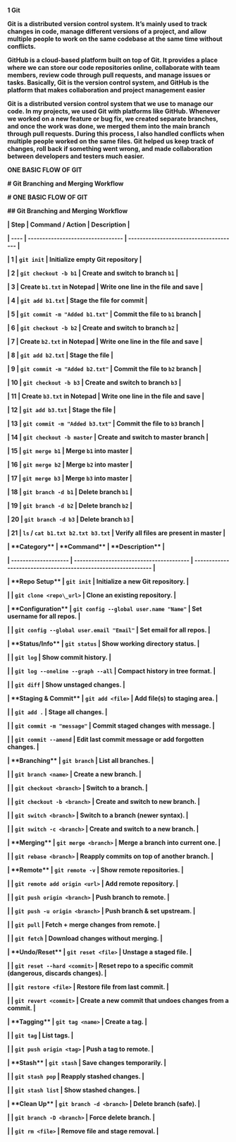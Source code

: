 **1 Git**



**Git is a distributed version control system. It’s mainly used to track changes in code, manage different versions of a project, and allow multiple people to work on the same codebase at the same time without conflicts.**



**GitHub is a cloud-based platform built on top of Git. It provides a place where we can store our code repositories online, collaborate with team members, review code through pull requests, and manage issues or tasks. Basically, Git is the version control system, and GitHub is the platform that makes collaboration and project management easier**



**Git is a distributed version control system that we use to manage our code. In my projects, we used Git with platforms like GitHub. Whenever we worked on a new feature or bug fix, we created separate branches, and once the work was done, we merged them into the main branch through pull requests. During this process, I also handled conflicts when multiple people worked on the same files. Git helped us keep track of changes, roll back if something went wrong, and made collaboration between developers and testers much easier.**



**ONE BASIC FLOW OF GIT**



**# Git Branching and Merging Workflow**



**# ONE BASIC FLOW OF GIT**



**## Git Branching and Merging Workflow**



**| Step | Command / Action                  | Description                            |**

**| ---- | --------------------------------- | -------------------------------------- |**

**| 1    | `git init`                        | Initialize empty Git repository        |**

**| 2    | `git checkout -b b1`              | Create and switch to branch `b1`       |**

**| 3    | Create `b1.txt` in Notepad        | Write one line in the file and save    |**

**| 4    | `git add b1.txt`                  | Stage the file for commit              |**

**| 5    | `git commit -m "Added b1.txt"`    | Commit the file to `b1` branch         |**

**| 6    | `git checkout -b b2`              | Create and switch to branch `b2`       |**

**| 7    | Create `b2.txt` in Notepad        | Write one line in the file and save    |**

**| 8    | `git add b2.txt`                  | Stage the file                         |**

**| 9    | `git commit -m "Added b2.txt"`    | Commit the file to `b2` branch         |**

**| 10   | `git checkout -b b3`              | Create and switch to branch `b3`       |**

**| 11   | Create `b3.txt` in Notepad        | Write one line in the file and save    |**

**| 12   | `git add b3.txt`                  | Stage the file                         |**

**| 13   | `git commit -m "Added b3.txt"`    | Commit the file to `b3` branch         |**

**| 14   | `git checkout -b master`          | Create and switch to master branch     |**

**| 15   | `git merge b1`                    | Merge `b1` into master                 |**

**| 16   | `git merge b2`                    | Merge `b2` into master                 |**

**| 17   | `git merge b3`                    | Merge `b3` into master                 |**

**| 18   | `git branch -d b1`                | Delete branch `b1`                     |**

**| 19   | `git branch -d b2`                | Delete branch `b2`                     |**

**| 20   | `git branch -d b3`                | Delete branch `b3`                     |**

**| 21   | `ls` / `cat b1.txt b2.txt b3.txt` | Verify all files are present in master |**









**| \*\*Category\*\*         | \*\*Command\*\*                              | \*\*Description\*\*                                                |**

**| -------------------- | ---------------------------------------- | -------------------------------------------------------------- |**

**| \*\*Repo Setup\*\*       | `git init`                               | Initialize a new Git repository.                               |**

**|                      | `git clone <repo\_url>`                   | Clone an existing repository.                                  |**

**| \*\*Configuration\*\*    | `git config --global user.name "Name"`   | Set username for all repos.                                    |**

**|                      | `git config --global user.email "Email"` | Set email for all repos.                                       |**

**| \*\*Status/Info\*\*      | `git status`                             | Show working directory status.                                 |**

**|                      | `git log`                                | Show commit history.                                           |**

**|                      | `git log --oneline --graph --all`        | Compact history in tree format.                                |**

**|                      | `git diff`                               | Show unstaged changes.                                         |**

**| \*\*Staging \& Commit\*\* | `git add <file>`                         | Add file(s) to staging area.                                   |**

**|                      | `git add .`                              | Stage all changes.                                             |**

**|                      | `git commit -m "message"`                | Commit staged changes with message.                            |**

**|                      | `git commit --amend`                     | Edit last commit message or add forgotten changes.             |**

**| \*\*Branching\*\*        | `git branch`                             | List all branches.                                             |**

**|                      | `git branch <name>`                      | Create a new branch.                                           |**

**|                      | `git checkout <branch>`                  | Switch to a branch.                                            |**

**|                      | `git checkout -b <branch>`               | Create and switch to new branch.                               |**

**|                      | `git switch <branch>`                    | Switch to a branch (newer syntax).                             |**

**|                      | `git switch -c <branch>`                 | Create and switch to a new branch.                             |**

**| \*\*Merging\*\*          | `git merge <branch>`                     | Merge a branch into current one.                               |**

**|                      | `git rebase <branch>`                    | Reapply commits on top of another branch.                      |**

**| \*\*Remote\*\*           | `git remote -v`                          | Show remote repositories.                                      |**

**|                      | `git remote add origin <url>`            | Add remote repository.                                         |**

**|                      | `git push origin <branch>`               | Push branch to remote.                                         |**

**|                      | `git push -u origin <branch>`            | Push branch \& set upstream.                                    |**

**|                      | `git pull`                               | Fetch + merge changes from remote.                             |**

**|                      | `git fetch`                              | Download changes without merging.                              |**

**| \*\*Undo/Reset\*\*       | `git reset <file>`                       | Unstage a staged file.                                         |**

**|                      | `git reset --hard <commit>`              | Reset repo to a specific commit (dangerous, discards changes). |**

**|                      | `git restore <file>`                     | Restore file from last commit.                                 |**

**|                      | `git revert <commit>`                    | Create a new commit that undoes changes from a commit.         |**

**| \*\*Tagging\*\*          | `git tag <name>`                         | Create a tag.                                                  |**

**|                      | `git tag`                                | List tags.                                                     |**

**|                      | `git push origin <tag>`                  | Push a tag to remote.                                          |**

**| \*\*Stash\*\*            | `git stash`                              | Save changes temporarily.                                      |**

**|                      | `git stash pop`                          | Reapply stashed changes.                                       |**

**|                      | `git stash list`                         | Show stashed changes.                                          |**

**| \*\*Clean Up\*\*         | `git branch -d <branch>`                 | Delete branch (safe).                                          |**

**|                      | `git branch -D <branch>`                 | Force delete branch.                                           |**

**|                      | `git rm <file>`                          | Remove file and stage removal.                                 |**









